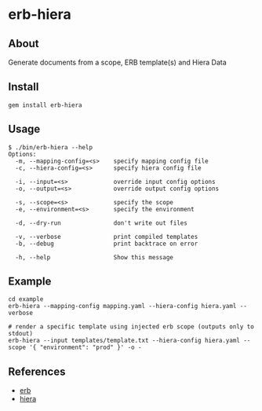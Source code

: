 # erb-hiera

## About

Generate documents from a scope, ERB template(s) and Hiera Data

## Install

```
gem install erb-hiera
```

## Usage

```
$ ./bin/erb-hiera --help
Options:
  -m, --mapping-config=<s>    specify mapping config file
  -c, --hiera-config=<s>      specify hiera config file
                               
  -i, --input=<s>             override input config options
  -o, --output=<s>            override output config options
                               
  -s, --scope=<s>             specify the scope
  -e, --environment=<s>       specify the environment
                               
  -d, --dry-run               don't write out files
                               
  -v, --verbose               print compiled templates
  -b, --debug                 print backtrace on error
                               
  -h, --help                  Show this message
```

## Example

```
cd example
erb-hiera --mapping-config mapping.yaml --hiera-config hiera.yaml --verbose

# render a specific template using injected erb scope (outputs only to stdout)
erb-hiera --input templates/template.txt --hiera-config hiera.yaml --scope '{ "environment": "prod" }' -o -
```

## References

* [erb](http://www.stuartellis.name/articles/erb/#writing-templates)
* [hiera](https://docs.puppet.com/hiera/)
